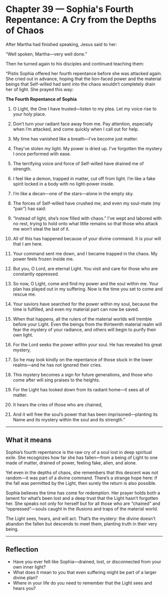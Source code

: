 # Chapter 39 — Sophia's Fourth Repentance: A Cry from the Depths of Chaos

After Martha had finished speaking, Jesus said to her:

“Well spoken, Martha—very well done.”

Then he turned again to his disciples and continued teaching them:

“Pistis Sophia offered her fourth repentance before she was attacked again. She cried out in advance, hoping that the lion-faced power and the material beings that Self-willed had sent into the chaos wouldn’t completely drain her of light. She prayed this way:

**The Fourth Repentance of Sophia**

1. O Light, the One I have trusted—listen to my plea. Let my voice rise to your holy place.

2. Don’t turn your radiant face away from me. Pay attention, especially when I’m attacked, and come quickly when I call out for help.

3. My time has vanished like a breath—I’ve become just matter.

4. They’ve stolen my light. My power is dried up. I’ve forgotten the mystery I once performed with ease.

5. The terrifying voice and force of Self-willed have drained me of strength.

6. I feel like a demon, trapped in matter, cut off from light. I’m like a fake spirit locked in a body with no light-power inside.

7. I’m like a decan—one of the stars—alone in the empty sky.

8. The forces of Self-willed have crushed me, and even my soul-mate (my “pair”) has said:

9. “Instead of light, she’s now filled with chaos.” I’ve wept and labored with no rest, trying to hold onto what little remains so that those who attack me won’t steal the last of it.

10. All of this has happened because of your divine command. It is your will that I am here.

11. Your command sent me down, and I became trapped in the chaos. My power feels frozen inside me.

12. But you, O Lord, are eternal Light. You visit and care for those who are constantly oppressed.

13. So now, O Light, come and find my power and the soul within me. Your plan has played out in my suffering. Now is the time you set to come and rescue me.

14. Your saviors have searched for the power within my soul, because the time is fulfilled, and even my material part can now be saved.

15. When that happens, all the rulers of the material worlds will tremble before your Light. Even the beings from the thirteenth material realm will fear the mystery of your radiance, and others will begin to purify their own light.

16. For the Lord seeks the power within your soul. He has revealed his great mystery,

17. So he may look kindly on the repentance of those stuck in the lower realms—and he has not ignored their cries.

18. This mystery becomes a sign for future generations, and those who come after will sing praises to the heights.

19. For the Light has looked down from its radiant home—it sees all of matter.

20. It hears the cries of those who are chained,

21. And it will free the soul’s power that has been imprisoned—planting its Name and its mystery within the soul and its strength.”

---

## What it means

Sophia’s fourth repentance is the raw cry of a soul lost in deep spiritual exile. She recognizes how far she has fallen—from a being of Light to one made of matter, drained of power, feeling fake, alien, and alone.

Yet even in the depths of chaos, she remembers that this descent was not random—it was part of a divine command. There’s a strange hope here: if the fall was permitted by the Light, then surely the return is also possible.

Sophia believes the time has come for redemption. Her prayer holds both a lament for what’s been lost and a deep trust that the Light hasn’t forgotten her. She speaks not only for herself but for all those who are “chained” and “oppressed”—souls caught in the illusions and traps of the material world.

The Light sees, hears, and will act. That’s the mystery: the divine doesn’t abandon the fallen but descends to meet them, planting truth in their very being.

---

## Reflection

* Have you ever felt like Sophia—drained, lost, or disconnected from your own inner light?
* What does it mean to you that even suffering might be part of a larger divine plan?
* Where in your life do you need to remember that the Light sees and hears you?
